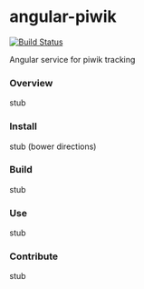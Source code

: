 # angular-piwik

[![Build Status](https://travis-ci.org/mike-spainhower/angular-piwik.png?branch=master)](https://travis-ci.org/mike-spainhower/angular-piwik)

Angular service for piwik tracking

### Overview

stub

### Install

stub (bower directions)

### Build

stub

### Use

stub

### Contribute

stub